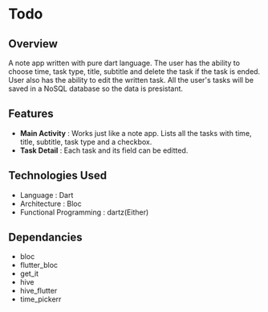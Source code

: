 # Todo


## Overview 
A note app written with pure dart language. The user has the ability to choose time, task type, title, subtitle and delete the task if the task is ended. User also has the ability to edit the written task. All the user's tasks will be saved in a NoSQL database so the data is presistant.


## Features
 - **Main Activity** : Works just like a note app. Lists all the tasks with time, title, subtitle, task type and a checkbox.
 - **Task Detail** : Each task and its field can be editted.

   
## Technologies Used
 - Language : Dart
 - Architecture : Bloc
 - Functional Programming : dartz(Either)


## Dependancies 
  - bloc
  - flutter_bloc
  - get_it
  - hive
  - hive_flutter
  - time_pickerr

